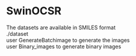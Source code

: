 # SwinOCSR
The datasets are available in SMILES format  
./dataset  
user GenerateBatchimage to generate the images  
user Binary_images to generate binary images  
